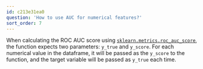 ```yaml
---
id: c213e31ea0
question: 'How to use AUC for numerical features?'
sort_order: 7
---
```


When calculating the ROC AUC score using [`sklearn.metrics.roc_auc_score`](https://scikit-learn.org/stable/modules/generated/sklearn.metrics.roc_auc_score.html), the function expects two parameters: `y_true` and `y_score`. For each numerical value in the dataframe, it will be passed as the `y_score` to the function, and the target variable will be passed as `y_true` each time.